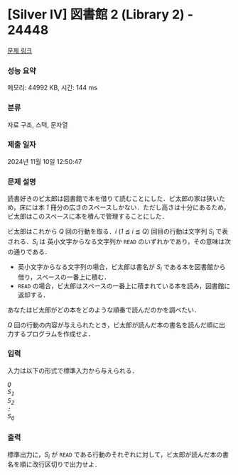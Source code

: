 # [Silver IV] 図書館 2 (Library 2) - 24448 

[문제 링크](https://www.acmicpc.net/problem/24448) 

### 성능 요약

메모리: 44992 KB, 시간: 144 ms

### 분류

자료 구조, 스택, 문자열

### 제출 일자

2024년 11월 10일 12:50:47

### 문제 설명

<p>読書好きのビ太郎は図書館で本を借りて読むことにした．ビ太郎の家は狭いため，床には本 <var>1</var> 冊分の広さのスペースしかない．ただし高さは十分にあるため，ビ太郎はこのスペースに本を積んで管理することにした．</p>

<p>ビ太郎はこれから <var>Q</var> 回の行動を取る．<var>i</var> (<var>1</var> ≦ <var>i</var> ≦ <var>Q</var>) 回目の行動は文字列 <var>S<sub>i</sub></var> で表される．<var>S<sub>i</sub></var> は 英小文字からなる文字列か <code>READ</code> のいずれかであり，その意味は次の通りである．</p>

<ul>
	<li>英小文字からなる文字列の場合，ビ太郎は書名が <var>S<sub>i</sub></var> である本を図書館から借り，スペースの一番上に積む．</li>
	<li><code>READ</code> の場合，ビ太郎はスペースの一番上に積まれている本を読み，図書館に返却する．</li>
</ul>

<p>あなたはビ太郎がどの本をどのような順番で読んだのかを調べたい．</p>

<p><var>Q</var> 回の行動の内容が与えられたとき，ビ太郎が読んだ本の書名を読んだ順に出力するプログラムを作成せよ．</p>

### 입력 

 <p>入力は以下の形式で標準入力から与えられる．</p>

<pre><var>Q</var>
<var>S<sub>1</sub></var>
<var>S<sub>2</sub></var>
<var>:</var>
<var>S<sub>Q</sub></var></pre>

### 출력 

 <p>標準出力に，<var>S<sub>i</sub></var> が <code>READ</code> である行動のそれぞれに対して，ビ太郎が読んだ本の書名を順に改行区切りで出力せよ．</p>

